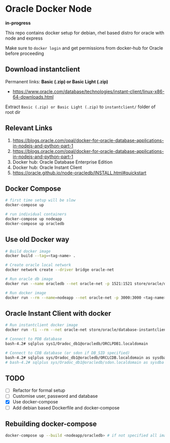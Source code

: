 # Oracle Docker Node

**in-progress**

This repo contains docker setup for debian, rhel based distro for oracle with node and express

Make sure to `docker login` and get permissions from docker-hub for Oracle before proceeding

## Download instantclient

Permanent links: **Basic (.zip) or Basic Light (.zip)**

* https://www.oracle.com/database/technologies/instant-client/linux-x86-64-downloads.html

Extract `Basic (.zip) or Basic Light (.zip)` to `instantclient/` folder of root dir

## Relevant Links

1. https://blogs.oracle.com/opal/docker-for-oracle-database-applications-in-nodejs-and-python-part-1
2. https://blogs.oracle.com/opal/docker-for-oracle-database-applications-in-nodejs-and-python-part-1
3. Docker hub: Oracle Database Enterprise Edition
4. Docker hub: Oracle Instant Client
4. https://oracle.github.io/node-oracledb/INSTALL.html#quickstart

## Docker Compose

```sh
# first time setup will be slow
docker-compose up

# run individual containers
docker-compose up nodeapp
docker-compose up oracledb
```

## Use old Docker way

```sh
# Build docker image
docker build --tag=<tag-name> .

# Create oracle local network
docker network create --driver bridge oracle-net

# Run oracle db image
docker run --name oracledb --net oracle-net -p 1521:1521 store/oracle/database-enterprise:12.2.0.1

# Run docker image
docker run --rm --name=nodeapp --net oracle-net -p 3000:3000 <tag-name>
```

## Oracle Instant Client with docker

```sh
# Run instantclient docker image
docker run -ti --rm --net oracle-net store/oracle/database-instantclient:12.2.0.1 /bin/bash

# Connect to PDB database
bash-4.2# sqlplus sys1/Oradoc_db1@oracledb/ORCLPDB1.localdomain

# Connect to CDB database (or sdon if DB_SID specified)
bash-4.2# sqlplus sys/Oradoc_db1@oracledb/ORCLCDB.localdomain as sysdba
# bash-4.2# sqlplus sys/Oradoc_db1@oracledb/sdon.localdomain as sysdba
```

## TODO

- [ ] Refactor for formal setup
- [ ] Customise user, password and database
- [x] Use docker-compose
- [ ] Add debian based Dockerfile and docker-compose

## Rebuilding docker-compose

```sh
docker-compose up --build <nodeapp/oracledb> # if not specified all images will rebuild
```
